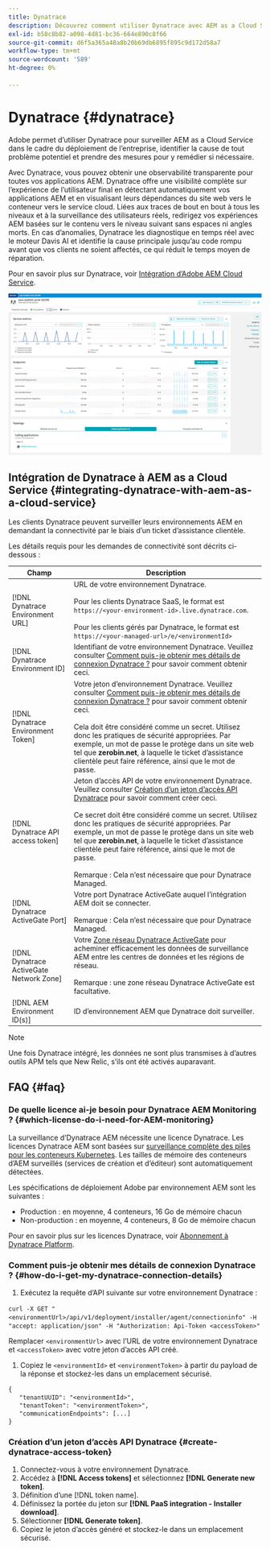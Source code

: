 ```yaml
---
title: Dynatrace
description: Découvrez comment utiliser Dynatrace avec AEM as a Cloud Service
exl-id: b58c8b82-a098-4d81-bc36-664e890c8f66
source-git-commit: d6f5a365a48a8b20b69db6895f895c9d172d58a7
workflow-type: tm+mt
source-wordcount: '589'
ht-degree: 0%

---
```


# Dynatrace {#dynatrace}

Adobe permet d’utiliser Dynatrace pour surveiller AEM as a Cloud Service dans le cadre du déploiement de l’entreprise, identifier la cause de tout problème potentiel et prendre des mesures pour y remédier si nécessaire.

Avec Dynatrace, vous pouvez obtenir une observabilité transparente pour toutes vos applications AEM. Dynatrace offre une visibilité complète sur l’expérience de l’utilisateur final en détectant automatiquement vos applications AEM et en visualisant leurs dépendances du site web vers le conteneur vers le service cloud. Liées aux traces de bout en bout à tous les niveaux et à la surveillance des utilisateurs réels, redirigez vos expériences AEM basées sur le contenu vers le niveau suivant sans espaces ni angles morts. En cas d’anomalies, Dynatrace les diagnostique en temps réel avec le moteur Davis AI et identifie la cause principale jusqu’au code rompu avant que vos clients ne soient affectés, ce qui réduit le temps moyen de réparation.

Pour en savoir plus sur Dynatrace, voir [Intégration d’Adobe AEM Cloud Service](https://www.dynatrace.com/hub/detail/adobe-experience-manager-1/).

![AEM des mesures de performances de création et d’éditeur](/help/implementing/cloud-manager/assets/dynatrace-performance-metrics.png)

## Intégration de Dynatrace à AEM as a Cloud Service {#integrating-dynatrace-with-aem-as-a-cloud-service}

Les clients Dynatrace peuvent surveiller leurs environnements AEM en demandant la connectivité par le biais d’un ticket d’assistance clientèle.

Les détails requis pour les demandes de connectivité sont décrits ci-dessous :

| **Champ** | **Description** |
|---|---|
| [!DNL Dynatrace Environment URL] | URL de votre environnement Dynatrace.<br><br>Pour les clients Dynatrace SaaS, le format est `https://<your-environment-id>.live.dynatrace.com`.<br><br>Pour les clients gérés par Dynatrace, le format est `https://<your-managed-url>/e/<environmentId>` |
| [!DNL Dynatrace Environment ID] | Identifiant de votre environnement Dynatrace. Veuillez consulter [Comment puis-je obtenir mes détails de connexion Dynatrace ?](#how-do-i-get-my-dynatrace-connection-details) pour savoir comment obtenir ceci. |
| [!DNL Dynatrace Environment Token] | Votre jeton d’environnement Dynatrace. Veuillez consulter [Comment puis-je obtenir mes détails de connexion Dynatrace ?](#how-do-i-get-my-dynatrace-connection-details) pour savoir comment obtenir ceci.<br><br>Cela doit être considéré comme un secret. Utilisez donc les pratiques de sécurité appropriées. Par exemple, un mot de passe le protège dans un site web tel que **zerobin.net**, à laquelle le ticket d’assistance clientèle peut faire référence, ainsi que le mot de passe. |
| [!DNL Dynatrace API access token] | Jeton d’accès API de votre environnement Dynatrace.  Veuillez consulter [Création d’un jeton d’accès API Dynatrace](#create-dynatrace-access-token) pour savoir comment créer ceci.<br><br>Ce secret doit être considéré comme un secret. Utilisez donc les pratiques de sécurité appropriées. Par exemple, un mot de passe le protège dans un site web tel que **zerobin.net**, à laquelle le ticket d’assistance clientèle peut faire référence, ainsi que le mot de passe.<br><br>Remarque : Cela n’est nécessaire que pour Dynatrace Managed. |
| [!DNL Dynatrace ActiveGate Port] | Votre port Dynatrace ActiveGate auquel l’intégration AEM doit se connecter.<br><br>Remarque : Cela n’est nécessaire que pour Dynatrace Managed. |
| [!DNL Dynatrace ActiveGate Network Zone] | Votre [Zone réseau Dynatrace ActiveGate](https://docs.dynatrace.com/docs/manage/network-zones) pour acheminer efficacement les données de surveillance AEM entre les centres de données et les régions de réseau.<br><br>Remarque : une zone réseau Dynatrace ActiveGate est facultative. |
| [!DNL AEM Environment ID(s)] | ID d’environnement AEM que Dynatrace doit surveiller. |

>[!NOTE]
>
>Une fois Dynatrace intégré, les données ne sont plus transmises à d’autres outils APM tels que New Relic, s’ils ont été activés auparavant.

## FAQ {#faq}

### De quelle licence ai-je besoin pour Dynatrace AEM Monitoring ? {#which-license-do-i-need-for-AEM-monitoring}

La surveillance d’Dynatrace AEM nécessite une licence Dynatrace. Les licences Dynatrace AEM sont basées sur [surveillance complète des piles pour les conteneurs Kubernetes](https://docs.dynatrace.com/docs/shortlink/dps-hosts#gib-hour-calculation-for-containers-and-application-only-monitoring). Les tailles de mémoire des conteneurs d’AEM surveillés (services de création et d’éditeur) sont automatiquement détectées.

Les spécifications de déploiement Adobe par environnement AEM sont les suivantes :

* Production : en moyenne, 4 conteneurs, 16 Go de mémoire chacun
* Non-production : en moyenne, 4 conteneurs, 8 Go de mémoire chacun

Pour en savoir plus sur les licences Dynatrace, voir [Abonnement à Dynatrace Platform](https://docs.dynatrace.com/docs/shortlink/dynatrace-platform-subscription).

### Comment puis-je obtenir mes détails de connexion Dynatrace ? {#how-do-i-get-my-dynatrace-connection-details}

1. Exécutez la requête d’API suivante sur votre environnement Dynatrace :

`curl -X GET "<environmentUrl>/api/v1/deployment/installer/agent/connectioninfo" -H "accept: application/json" -H "Authorization: Api-Token <accessToken>"`

Remplacer `<environmentUrl>` avec l’URL de votre environnement Dynatrace et `<accessToken>` avec votre jeton d’accès API créé.

1. Copiez le `<environmentId>` et `<environmentToken>` à partir du payload de la réponse et stockez-les dans un emplacement sécurisé.

```
{
   "tenantUUID": "<environmentId>",
   "tenantToken": "<environmentToken>",
   "communicationEndpoints": [...]
}
```

### Création d’un jeton d’accès API Dynatrace {#create-dynatrace-access-token}

1. Connectez-vous à votre environnement Dynatrace.
1. Accédez à **[!DNL Access tokens]** et sélectionnez **[!DNL Generate new token]**.
1. Définition d’une [!DNL token name].
1. Définissez la portée du jeton sur **[!DNL PaaS integration - Installer download]**.
1. Sélectionner **[!DNL Generate token]**.
1. Copiez le jeton d’accès généré et stockez-le dans un emplacement sécurisé.





